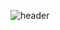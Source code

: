 <!--
**Brizzardis/Brizzardis** is a ✨ _special_ ✨ repository because its `README.md` (this file) appears on your GitHub profile.

Here are some ideas to get you started:

- 🔭 I’m currently working on ...
- 🌱 I’m currently learning ...
- 👯 I’m looking to collaborate on ...
- 🤔 I’m looking for help with ...
- 💬 Ask me about ...
- 📫 How to reach me: ...
- 😄 Pronouns: ... timeGradient
- ⚡ Fun fact: ... 1,2,3,4,6,10,11,14,15
-->
![header](https://capsule-render.vercel.app/api?type=waving&color=gradient&customColorList=19&height=250&text=Welcome%20to%20my%20GitHub%20profile!&fontSize=50&fontColor=#000000&section=header&animation=fadeIn)
